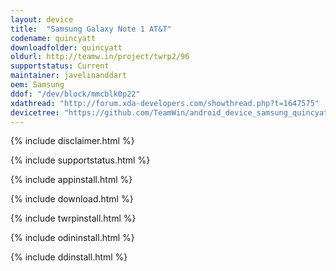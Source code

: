 ```yaml
---
layout: device
title:  "Samsung Galaxy Note 1 AT&T"
codename: quincyatt
downloadfolder: quincyatt
oldurl: http://teamw.in/project/twrp2/96
supportstatus: Current
maintainer: javelinanddart
oem: Samsung
ddof: "/dev/block/mmcblk0p22"
xdathread: "http://forum.xda-developers.com/showthread.php?t=1647575"
devicetree: "https://github.com/TeamWin/android_device_samsung_quincyatt"
---
```


{% include disclaimer.html %}

{% include supportstatus.html %}

{% include appinstall.html %}

{% include download.html %}

{% include twrpinstall.html %}

{% include odininstall.html %}

{% include ddinstall.html %}
